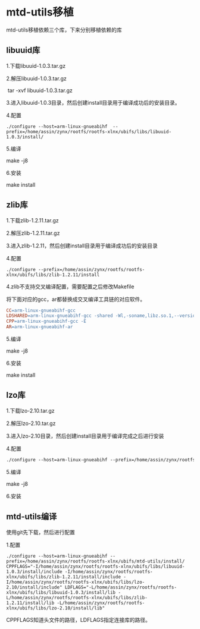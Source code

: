 # mtd-utils移植

mtd-utils移植依赖三个库，下来分别移植依赖的库

## libuuid库

1.下载libuuid-1.0.3.tar.gz

2.解压libuuid-1.0.3.tar.gz

​	tar -xvf libuuid-1.0.3.tar.gz

3.进入libuuid-1.0.3目录，然后创建install目录用于编译成功后的安装目录。

4.配置
```
./configure --host=arm-linux-gnueabihf  --prefix=/home/assin/zynx/rootfs/rootfs-xlnx/ubifs/libs/libuuid-1.0.3/install/
```

5.编译

make -j8

6.安装

make install

## zlib库

1.下载zlib-1.2.11.tar.gz

2.解压zlib-1.2.11.tar.gz

3.进入zlib-1.2.11，然后创建install目录用于编译成功后的安装目录

4.配置

```
./configure --prefix=/home/assin/zynx/rootfs/rootfs-xlnx/ubifs/libs/zlib-1.2.11/install
```

4.zlib不支持交叉编译配置，需要配置之后修改Makefile

将下面对应的gcc，ar都替换成交叉编译工具链的对应软件。

```makefile
CC=arm-linux-gnueabihf-gcc
LDSHARED=arm-linux-gnueabihf-gcc -shared -Wl,-soname,libz.so.1,--version-script,zlib.map
CPP=arm-linux-gnueabihf-gcc -E
AR=arm-linux-gnueabihf-ar
```

5.编译

make -j8

6.安装

make install

## lzo库

1.下载lzo-2.10.tar.gz

2.解压lzo-2.10.tar.gz

3.进入lzo-2.10目录，然后创建install目录用于编译完成之后进行安装

4.配置

```makefile
./configure --host=arm-linux-gnueabihf --prefix=/home/assin/zynx/rootfs/rootfs-xlnx/ubifs/libs/lzo-2.10/install/
```

5.编译

make -j8

6.安装

## mtd-utils编译

使用git先下载，然后进行配置

1.配置

```
./configure --host=arm-linux-gnueabihf --prefix=/home/assin/zynx/rootfs/rootfs-xlnx/ubifs/mtd-utils/install/  CPPFLAGS="-I/home/assin/zynx/rootfs/rootfs-xlnx/ubifs/libs/libuuid-1.0.3/install/include -I/home/assin/zynx/rootfs/rootfs-xlnx/ubifs/libs/zlib-1.2.11/install/include -I/home/assin/zynx/rootfs/rootfs-xlnx/ubifs/libs/lzo-2.10/install/include" LDFLAGS="-L/home/assin/zynx/rootfs/rootfs-xlnx/ubifs/libs/libuuid-1.0.3/install/lib -L/home/assin/zynx/rootfs/rootfs-xlnx/ubifs/libs/zlib-1.2.11/install/lib -L/home/assin/zynx/rootfs/rootfs-xlnx/ubifs/libs/lzo-2.10/install/lib"
```

CPPFLAGS知道头文件的路径，LDFLAGS指定连接库的路径。

